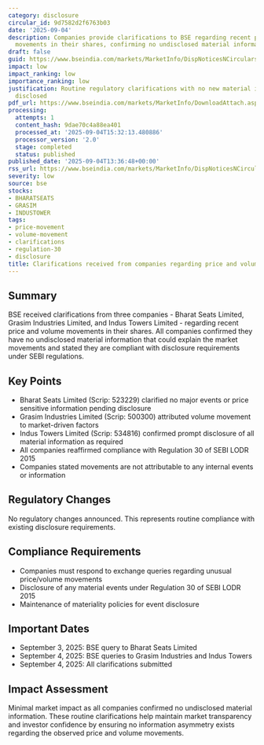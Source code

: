 ```yaml
---
category: disclosure
circular_id: 9d7582d2f6763b03
date: '2025-09-04'
description: Companies provide clarifications to BSE regarding recent price and volume
  movements in their shares, confirming no undisclosed material information.
draft: false
guid: https://www.bseindia.com/markets/MarketInfo/DispNoticesNCirculars.aspx?Noticeid={2774EF52-AB8C-4D59-A50A-A01A0C8594CF}&noticeno=20250904-50&dt=09/04/2025&icount=50&totcount=62&flag=0
impact: low
impact_ranking: low
importance_ranking: low
justification: Routine regulatory clarifications with no new material information
  disclosed
pdf_url: https://www.bseindia.com/markets/MarketInfo/DownloadAttach.aspx?id=20250904-50&attachedId=b76d4660-0588-4c46-ae3d-1d36a7b6b1ce
processing:
  attempts: 1
  content_hash: 9dae70c4a88ea401
  processed_at: '2025-09-04T15:32:13.480886'
  processor_version: '2.0'
  stage: completed
  status: published
published_date: '2025-09-04T13:36:48+00:00'
rss_url: https://www.bseindia.com/markets/MarketInfo/DispNoticesNCirculars.aspx?Noticeid={2774EF52-AB8C-4D59-A50A-A01A0C8594CF}&noticeno=20250904-50&dt=09/04/2025&icount=50&totcount=62&flag=0
severity: low
source: bse
stocks:
- BHARATSEATS
- GRASIM
- INDUSTOWER
tags:
- price-movement
- volume-movement
- clarifications
- regulation-30
- disclosure
title: Clarifications received from companies regarding price and volume movements
---
```


## Summary

BSE received clarifications from three companies - Bharat Seats Limited, Grasim Industries Limited, and Indus Towers Limited - regarding recent price and volume movements in their shares. All companies confirmed they have no undisclosed material information that could explain the market movements and stated they are compliant with disclosure requirements under SEBI regulations.

## Key Points

- Bharat Seats Limited (Scrip: 523229) clarified no major events or price sensitive information pending disclosure
- Grasim Industries Limited (Scrip: 500300) attributed volume movement to market-driven factors
- Indus Towers Limited (Scrip: 534816) confirmed prompt disclosure of all material information as required
- All companies reaffirmed compliance with Regulation 30 of SEBI LODR 2015
- Companies stated movements are not attributable to any internal events or information

## Regulatory Changes

No regulatory changes announced. This represents routine compliance with existing disclosure requirements.

## Compliance Requirements

- Companies must respond to exchange queries regarding unusual price/volume movements
- Disclosure of any material events under Regulation 30 of SEBI LODR 2015
- Maintenance of materiality policies for event disclosure

## Important Dates

- September 3, 2025: BSE query to Bharat Seats Limited
- September 4, 2025: BSE queries to Grasim Industries and Indus Towers
- September 4, 2025: All clarifications submitted

## Impact Assessment

Minimal market impact as all companies confirmed no undisclosed material information. These routine clarifications help maintain market transparency and investor confidence by ensuring no information asymmetry exists regarding the observed price and volume movements.